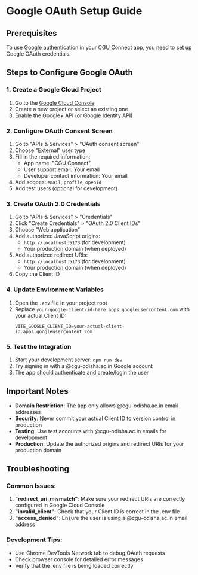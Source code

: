 # Google OAuth Setup Guide

## Prerequisites
To use Google authentication in your CGU Connect app, you need to set up Google OAuth credentials.

## Steps to Configure Google OAuth

### 1. Create a Google Cloud Project
1. Go to the [Google Cloud Console](https://console.cloud.google.com/)
2. Create a new project or select an existing one
3. Enable the Google+ API (or Google Identity API)

### 2. Configure OAuth Consent Screen
1. Go to "APIs & Services" > "OAuth consent screen"
2. Choose "External" user type
3. Fill in the required information:
   - App name: "CGU Connect"
   - User support email: Your email
   - Developer contact information: Your email
4. Add scopes: `email`, `profile`, `openid`
5. Add test users (optional for development)

### 3. Create OAuth 2.0 Credentials
1. Go to "APIs & Services" > "Credentials"
2. Click "Create Credentials" > "OAuth 2.0 Client IDs"
3. Choose "Web application"
4. Add authorized JavaScript origins:
   - `http://localhost:5173` (for development)
   - Your production domain (when deployed)
5. Add authorized redirect URIs:
   - `http://localhost:5173` (for development)
   - Your production domain (when deployed)
6. Copy the Client ID

### 4. Update Environment Variables
1. Open the `.env` file in your project root
2. Replace `your-google-client-id-here.apps.googleusercontent.com` with your actual Client ID:
   ```
   VITE_GOOGLE_CLIENT_ID=your-actual-client-id.apps.googleusercontent.com
   ```

### 5. Test the Integration
1. Start your development server: `npm run dev`
2. Try signing in with a @cgu-odisha.ac.in Google account
3. The app should authenticate and create/login the user

## Important Notes

- **Domain Restriction**: The app only allows @cgu-odisha.ac.in email addresses
- **Security**: Never commit your actual Client ID to version control in production
- **Testing**: Use test accounts with @cgu-odisha.ac.in emails for development
- **Production**: Update the authorized origins and redirect URIs for your production domain

## Troubleshooting

### Common Issues:
1. **"redirect_uri_mismatch"**: Make sure your redirect URIs are correctly configured in Google Cloud Console
2. **"invalid_client"**: Check that your Client ID is correct in the .env file
3. **"access_denied"**: Ensure the user is using a @cgu-odisha.ac.in email address

### Development Tips:
- Use Chrome DevTools Network tab to debug OAuth requests
- Check browser console for detailed error messages
- Verify that the .env file is being loaded correctly